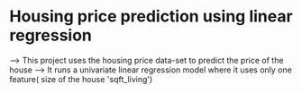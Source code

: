 # Housing price prediction using linear regression

--> This project uses the housing price data-set to predict the price of the house
--> It runs a univariate linear regression model where it uses only one feature( size of the house 'sqft_living')